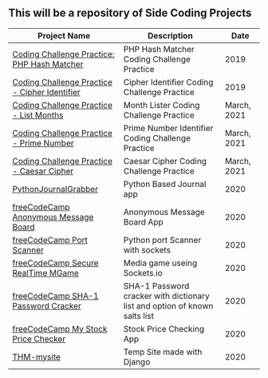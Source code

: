 This will be a repository of Side Coding Projects
------


| Project Name                     | Description         | Date  |
| -------------------------------- | ------------------ | - |
| [Coding Challenge Practice: <br /> PHP Hash Matcher][12] | PHP Hash Matcher Coding Challenge Practice | 2019 |
| [Coding Challenge Practice - Cipher Identifier][11] | Cipher Identifier Coding Challenge Practice | 2019 |
| [Coding Challenge Practice - List Months][10] | Month Lister Coding Challenge Practice | March, 2021 |
| [Coding Challenge Practice - Prime Number][9] | Prime Number Identifier Coding Challenge Practice | March, 2021 |
| [Coding Challenge Practice - Caesar Cipher][8] | Caesar Cipher Coding Challenge Practice | March, 2021 |
| [PythonJournalGrabber][7]        | Python Based Journal app | 2020 |
| [freeCodeCamp Anonymous Message Board][1] | Anonymous Message Board App | 2020 |
| [freeCodeCamp Port Scanner][2]            | Python port Scanner with sockets | 2020 |
| [freeCodeCamp Secure RealTime MGame][3]    | Media game useing Sockets.io | 2020 |
| [freeCodeCamp SHA-1 Password Cracker][4]  | SHA-1 Password cracker with dictionary list and option of known salts list | 2020 |
| [freeCodeCamp My Stock Price Checker][5]  | Stock Price Checking App   | 2020 |
| [THM-mysite][6]                  | Temp Site made with Django | 2020 |


[12]: ./CodingPractice/cipherIdentifier.py
[11]: ./CodingPractice/cipherIdentifier.py
[10]: ./CodingPractice/listMonths.py
[9]: ./CodingPractice/isPrime.py
[8]: ./CodingPractice/caesarCipher.py
[7]: ./PythonJournalGrabber
[6]: ./THM-mysite
[5]: ./FCC-StockPriceChecker
[4]: ./FCC-SHA-1PasswordCracker
[3]: ./FCC-SecureRealTimeMultiplayerGame
[2]: ./FCC-PortScanner
[1]: ./FCC-AnonymousMessageBoard
